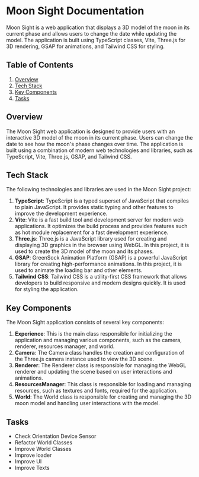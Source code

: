 # Moon Sight Documentation

Moon Sight is a web application that displays a 3D model of the moon in its current phase and allows users to change the date while updating the model. The application is built using TypeScript classes, Vite, Three.js for 3D rendering, GSAP for animations, and Tailwind CSS for styling.

## Table of Contents

1. [Overview](#overview)
2. [Tech Stack](#tech-stack)
3. [Key Components](#key-components)
4. [Tasks](#tasks)

## Overview

The Moon Sight web application is designed to provide users with an interactive 3D model of the moon in its current phase. Users can change the date to see how the moon's phase changes over time. The application is built using a combination of modern web technologies and libraries, such as TypeScript, Vite, Three.js, GSAP, and Tailwind CSS.

## Tech Stack

The following technologies and libraries are used in the Moon Sight project:

1. **TypeScript**: TypeScript is a typed superset of JavaScript that compiles to plain JavaScript. It provides static typing and other features to improve the development experience.
2. **Vite**: Vite is a fast build tool and development server for modern web applications. It optimizes the build process and provides features such as hot module replacement for a fast development experience.
3. **Three.js**: Three.js is a JavaScript library used for creating and displaying 3D graphics in the browser using WebGL. In this project, it is used to create the 3D model of the moon and its phases.
4. **GSAP**: GreenSock Animation Platform (GSAP) is a powerful JavaScript library for creating high-performance animations. In this project, it is used to animate the loading bar and other elements.
5. **Tailwind CSS**: Tailwind CSS is a utility-first CSS framework that allows developers to build responsive and modern designs quickly. It is used for styling the application.

## Key Components

The Moon Sight application consists of several key components:

1. **Experience**: This is the main class responsible for initializing the application and managing various components, such as the camera, renderer, resources manager, and world.
2. **Camera**: The Camera class handles the creation and configuration of the Three.js camera instance used to view the 3D scene.
3. **Renderer**: The Renderer class is responsible for managing the WebGL renderer and updating the scene based on user interactions and animations.
4. **ResourcesManager**: This class is responsible for loading and managing resources, such as textures and fonts, required for the application.
5. **World**: The World class is responsible for creating and managing the 3D moon model and handling user interactions with the model.

## Tasks

- Check Orientation Device Sensor 
- Refactor World Classes
- Improve World Classes
- Improve loader
- Improve UI
- Improve Texts
